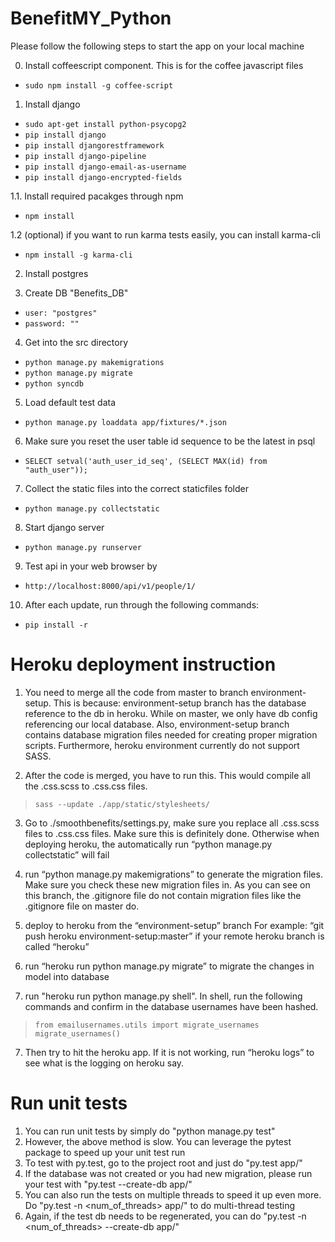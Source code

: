 BenefitMY_Python
================

Please follow the following steps to start the app on your local machine

0. Install coffeescript component. This is for the coffee javascript files
* `sudo npm install -g coffee-script`

1. Install django
* `sudo apt-get install python-psycopg2`
* `pip install django`
* `pip install djangorestframework`
* `pip install django-pipeline`
* `pip install django-email-as-username`
* `pip install django-encrypted-fields`

1.1. Install required pacakges through npm
* `npm install`

1.2 (optional) if you want to run karma tests easily, you can install karma-cli
* `npm install -g karma-cli`

2. Install postgres

3. Create DB "Benefits_DB"
* `user: "postgres"`
* `password: ""`

4. Get into the src directory
* `python manage.py makemigrations`
* `python manage.py migrate`
* `python syncdb`

5. Load default test data
* `python manage.py loaddata app/fixtures/*.json`

6. Make sure you reset the user table id sequence to be the latest in psql
* `SELECT setval('auth_user_id_seq', (SELECT MAX(id) from "auth_user"));`

7. Collect the static files into the correct staticfiles folder
* `python manage.py collectstatic`

8. Start django server
* `python manage.py runserver`

9. Test api in your web browser by
* `http://localhost:8000/api/v1/people/1/`

10. After each update, run through the following commands:
* `pip install -r`


# Heroku deployment instruction

1. You need to merge all the code from master to branch environment-setup.
This is because: environment-setup branch has the database reference to the db in heroku. While on master, we only have db config referencing our local database. Also, environment-setup branch contains database migration files needed for creating proper migration scripts. Furthermore, heroku environment currently do not support SASS.

2. After the code is merged, you have to run this. This would compile all the .css.scss to .css.css files.
> `sass --update ./app/static/stylesheets/`


3. Go to ./smoothbenefits/settings.py, make sure you replace all .css.scss files to .css.css files. Make sure this is definitely done. Otherwise when deploying heroku, the automatically run  “python manage.py collectstatic” will fail

4. run “python manage.py makemigrations” to generate the migration files. Make sure you check these new migration files in. As you can see on this branch, the .gitignore file do not contain migration files like the .gitignore file on master do.

5. deploy to heroku from the “environment-setup” branch For example: “git push heroku environment-setup:master” if your remote heroku branch is called “heroku”

6. run “heroku run python manage.py migrate” to migrate the changes in model into database

7. run "heroku run python manage.py shell". In shell, run the following commands and confirm in the database usernames have been hashed.
> `from emailusernames.utils import migrate_usernames`
> `migrate_usernames()`

7. Then try to hit the heroku app. If it is not working, run “heroku logs” to see what is the logging on heroku say.

# Run unit tests
1. You can run unit tests by simply do "python manage.py test"
2. However, the above method is slow. You can leverage the pytest package to speed up your unit test run
3. To test with py.test, go to the project root and just do "py.test app/"
4. If the database was not created or you had new migration, please run your test with "py.test --create-db app/"
5. You can also run the tests on multiple threads to speed it up even more. Do "py.test -n <num_of_threads> app/" to do multi-thread testing
6. Again, if the test db needs to be regenerated, you can do "py.test -n <num_of_threads> --create-db app/"
